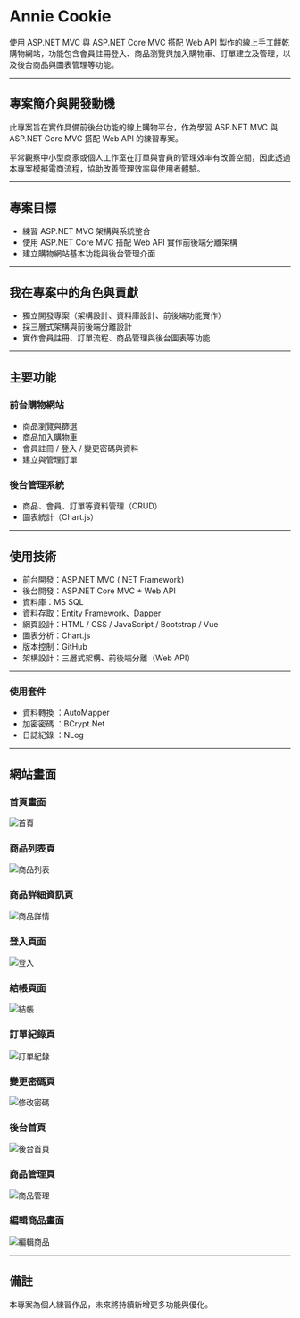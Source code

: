# Annie Cookie

使用 ASP.NET MVC 與 ASP.NET Core MVC 搭配 Web API 製作的線上手工餅乾購物網站，功能包含會員註冊登入、商品瀏覽與加入購物車、訂單建立及管理，以及後台商品與圖表管理等功能。



---

## 專案簡介與開發動機
此專案旨在實作具備前後台功能的線上購物平台，作為學習 ASP.NET MVC 與 ASP.NET Core MVC 搭配 Web API 的練習專案。

平常觀察中小型商家或個人工作室在訂單與會員的管理效率有改善空間，因此透過本專案模擬電商流程，協助改善管理效率與使用者體驗。

---

## 專案目標
- 練習 ASP.NET MVC 架構與系統整合
- 使用 ASP.NET Core MVC 搭配 Web API 實作前後端分離架構
- 建立購物網站基本功能與後台管理介面

---

## 我在專案中的角色與貢獻
- 獨立開發專案（架構設計、資料庫設計、前後端功能實作）
- 採三層式架構與前後端分離設計
- 實作會員註冊、訂單流程、商品管理與後台圖表等功能

---

##  主要功能

###  前台購物網站
- 商品瀏覽與篩選
- 商品加入購物車
- 會員註冊 / 登入 / 變更密碼與資料
- 建立與管理訂單

###  後台管理系統
- 商品、會員、訂單等資料管理（CRUD）
- 圖表統計（Chart.js）


---

##  使用技術

- 前台開發：ASP.NET MVC (.NET Framework)
- 後台開發：ASP.NET Core MVC + Web API
- 資料庫：MS SQL
- 資料存取：Entity Framework、Dapper
- 網頁設計：HTML / CSS / JavaScript / Bootstrap / Vue
- 圖表分析：Chart.js
- 版本控制：GitHub
- 架構設計：三層式架構、前後端分離（Web API）

---

###  使用套件 

- 資料轉換 ：AutoMapper 
- 加密密碼 ：BCrypt.Net 
- 日誌紀錄 ：NLog 


---


##  網站畫面

### 首頁畫面
![首頁](images/frontend-home-page.jpg)

### 商品列表頁
![商品列表](images/frontend-product-list-page.jpg)

### 商品詳細資訊頁
![商品詳情](images/frontend-product-detail-page.jpg)

### 登入頁面
![登入](images/frontend-login-page.jpg)

### 結帳頁面
![結帳](images/frontend-checkout-page.jpg)

### 訂單紀錄頁
![訂單紀錄](images/frontend-orderhistory-list-page.jpg)

### 變更密碼頁
![修改密碼](images/frontend-changepassword-page.jpg)

### 後台首頁
![後台首頁](images/backend-dashboard-page.jpg)

### 商品管理頁
![商品管理](images/backend-product-management-page.jpg)

### 編輯商品畫面
![編輯商品](images/backend-edit-product-page.jpg)

---

##  備註

本專案為個人練習作品，未來將持續新增更多功能與優化。
